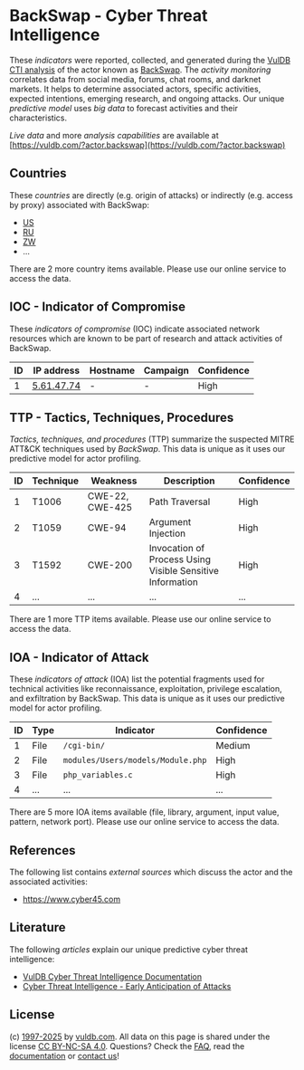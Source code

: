 # BackSwap - Cyber Threat Intelligence

These _indicators_ were reported, collected, and generated during the [VulDB CTI analysis](https://vuldb.com/?kb.cti) of the actor known as [BackSwap](https://vuldb.com/?actor.backswap). The _activity monitoring_ correlates data from social media, forums, chat rooms, and darknet markets. It helps to determine associated actors, specific activities, expected intentions, emerging research, and ongoing attacks. Our unique _predictive model_ uses _big data_ to forecast activities and their characteristics.

_Live data_ and more _analysis capabilities_ are available at [https://vuldb.com/?actor.backswap](https://vuldb.com/?actor.backswap)

## Countries

These _countries_ are directly (e.g. origin of attacks) or indirectly (e.g. access by proxy) associated with BackSwap:

* [US](https://vuldb.com/?country.us)
* [RU](https://vuldb.com/?country.ru)
* [ZW](https://vuldb.com/?country.zw)
* ...

There are 2 more country items available. Please use our online service to access the data.

## IOC - Indicator of Compromise

These _indicators of compromise_ (IOC) indicate associated network resources which are known to be part of research and attack activities of BackSwap.

ID | IP address | Hostname | Campaign | Confidence
-- | ---------- | -------- | -------- | ----------
1 | [5.61.47.74](https://vuldb.com/?ip.5.61.47.74) | - | - | High

## TTP - Tactics, Techniques, Procedures

_Tactics, techniques, and procedures_ (TTP) summarize the suspected MITRE ATT&CK techniques used by _BackSwap_. This data is unique as it uses our predictive model for actor profiling.

ID | Technique | Weakness | Description | Confidence
-- | --------- | -------- | ----------- | ----------
1 | T1006 | CWE-22, CWE-425 | Path Traversal | High
2 | T1059 | CWE-94 | Argument Injection | High
3 | T1592 | CWE-200 | Invocation of Process Using Visible Sensitive Information | High
4 | ... | ... | ... | ...

There are 1 more TTP items available. Please use our online service to access the data.

## IOA - Indicator of Attack

These _indicators of attack_ (IOA) list the potential fragments used for technical activities like reconnaissance, exploitation, privilege escalation, and exfiltration by BackSwap. This data is unique as it uses our predictive model for actor profiling.

ID | Type | Indicator | Confidence
-- | ---- | --------- | ----------
1 | File | `/cgi-bin/` | Medium
2 | File | `modules/Users/models/Module.php` | High
3 | File | `php_variables.c` | High
4 | ... | ... | ...

There are 5 more IOA items available (file, library, argument, input value, pattern, network port). Please use our online service to access the data.

## References

The following list contains _external sources_ which discuss the actor and the associated activities:

* https://www.cyber45.com

## Literature

The following _articles_ explain our unique predictive cyber threat intelligence:

* [VulDB Cyber Threat Intelligence Documentation](https://vuldb.com/?kb.cti)
* [Cyber Threat Intelligence - Early Anticipation of Attacks](https://www.scip.ch/en/?labs.20201022)

## License

(c) [1997-2025](https://vuldb.com/?kb.changelog) by [vuldb.com](https://vuldb.com/?kb.about). All data on this page is shared under the license [CC BY-NC-SA 4.0](https://creativecommons.org/licenses/by-nc-sa/4.0/). Questions? Check the [FAQ](https://vuldb.com/?kb.faq), read the [documentation](https://vuldb.com/?kb) or [contact us](https://vuldb.com/?contact)!
